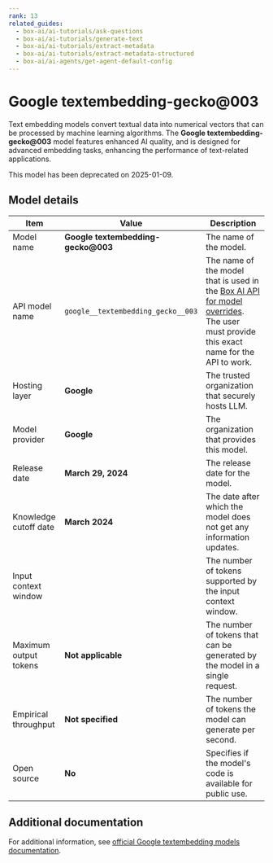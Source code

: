 ```yaml
---
rank: 13
related_guides:
  - box-ai/ai-tutorials/ask-questions
  - box-ai/ai-tutorials/generate-text
  - box-ai/ai-tutorials/extract-metadata
  - box-ai/ai-tutorials/extract-metadata-structured
  - box-ai/ai-agents/get-agent-default-config
---
```

# Google textembedding-gecko@003

Text embedding models convert textual data into numerical vectors that can be processed by machine learning algorithms. The **Google textembedding-gecko@003** model features enhanced AI quality, and is designed for advanced embedding tasks, enhancing the performance of text-related applications.

<Message type='warning'>
  This model has been deprecated on 2025-01-09.
</Message>

## Model details

| Item  | Value | Description |
|-----------|----------|----------|
|Model name|**Google textembedding-gecko@003**| The name of the model. | 
|API model name|`google__textembedding_gecko__003`| The name of the model that is used in the [Box AI API for model overrides][overrides]. The user must provide this exact name for the API to work. |
|Hosting layer|  **Google** | The trusted organization that securely hosts LLM. |
|Model provider|**Google**| The organization that provides this model. |
|Release date| **March 29, 2024** | The release date for the model.|
|Knowledge cutoff date| **March 2024**| The date after which the model does not get any information updates. |
|Input context window || The number of tokens supported by the input context window.| 
|Maximum output tokens | **Not applicable** |The number of tokens that can be generated by the model in a single request.| 
|Empirical throughput| **Not specified** | The number of tokens the model can generate per second.|
|Open source | **No** | Specifies if the model's code is available for public use.|

## Additional documentation

For additional information, see [official Google textembedding models documentation][vertex-ai-model].

[vertex-ai-model]: https://cloud.google.com/vertex-ai/generative-ai/docs/learn/models#models
[overrides]: g://box-ai/ai-agents/ai-agent-overrides
